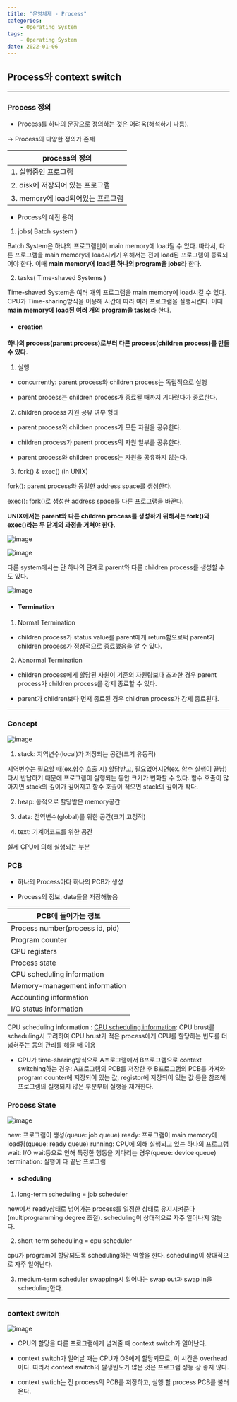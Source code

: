 ```yaml
---
title: "운영체제 - Process"
categories:
    - Operating System
tags:
    - Operating System
date: 2022-01-06
---
```


## Process와 context switch 


---

### Process 정의

* Process를 하나의 문장으로 정의하는 것은 어려움(해석하기 나름).

-> Process의 다양한 정의가 존재 

| process의 정의 |
| ------------|
| 1. 실행중인 프로그램 | 
| 2. disk에 저장되어 있는 프로그램 | 
| 3. memory에 load되어있는 프로그램 |

* Process의 예전 용어

1. jobs( Batch system )

Batch System은 하나의 프로그램만이 main memory에 load될 수 있다.
따라서, 다른 프로그램을 main memory에 load시키기 위해서는 전에 load된 프로그램이 종료되어야 한다. 이때 **main memory에 load된 하나의 program을 jobs**라 한다. 


2. tasks( Time-shaved Systems )

Time-shaved System은 여러 개의 프로그램을 main memory에 load시킬 수 있다. CPU가 Time-sharing방식을 이용해 시간에 따라 여러 프로그램을 실행시킨다. 이때 **main memory에 load된 여러 개의 program을 tasks**라 한다.



* #### creation 

**하나의 process(parent process)로부터 다른 process(children process)를 만들 수 있다.**

1. 실행

- concurrently: parent process와 children process는 독립적으로 실행

-  parent process는 children process가 종료될 때까지 기다렸다가 종료한다. 


2. children process 자원 공유 여부 형태

- parent process와 children process가 모든 자원을 공유한다.

- children process가 parent process의 자원 일부를 공유한다.

- parent process와 children process는 자원을 공유하지 않는다. 


3. fork() & exec() (in UNIX)

fork(): parent process와 동일한 address space를 생성한다.

exec(): fork()로 생성한 address space를 다른 프로그램을 바꾼다.

**UNIX에서는 parent와 __다른__ children process를 생성하기 위해서는 fork()와 exec()라는 두 단계의 과정을 거쳐야 한다.**


![image](https://user-images.githubusercontent.com/83913407/148888090-b6a1bf03-b119-4d31-a672-eff59a367316.png)

![image](https://user-images.githubusercontent.com/83913407/148889268-541749aa-9751-4ac3-8d1c-8ee8a3be396e.png)


다른 system에서는 단 하나의 단계로 parent와 다른 children process를 생성할 수도 있다.

![image](https://user-images.githubusercontent.com/83913407/148888331-2eca020c-df29-4c58-83c5-b31ebd3fea7e.png)


* #### Termination

1. Normal Termination

- children process가 status value를 parent에게 return함으로써 parent가 children process가 정상적으로 종료했음을 알 수 있다.


2. Abnormal Termination

- children process에게 할당된 자원이 기존의 자원량보다 초과한 경우 parent process가 children process를 강제 종료할 수 있다.


- parent가 children보다 먼저 종료된 경우 children process가 강제 종료된다. 


---

###  Concept 

![image](https://user-images.githubusercontent.com/83913407/148356426-8b8ed81c-a1d4-4be6-aba7-6fbd42c523df.png)

1. stack: 지역변수(local)가 저장되는 공간(크기 유동적)

지역변수는 필요할 때(ex.함수 호출 시) 할당받고, 필요없어지면(ex. 함수 실행이 끝남) 다시 반납하기 때문에 프로그램이 실행되는 동안 크기가 변화할 수 있다. 함수 호출이 많아지면 stack의 깊이가 깊어지고 함수 호출이 적으면 stack의 깊이가 작다.


2. heap: 동적으로 할당받은 memory공간 


3. data: 전역변수(global)를 위한 공간(크기 고정적)


4. text: 기계어코드를 위한 공간

실제 CPU에 의해 실행되는 부분


### PCB

* 하나의 Process마다 하나의 PCB가 생성

* Process의 정보, data들을 저장해놓음

| PCB에 들어가는 정보 |
| -------------- |
| Process number(process id, pid) |
| Program counter |
| CPU registers |
| Process state |
|CPU scheduling information|
|Memory-management information| 
|Accounting information|
|I/O status information|
CPU scheduling information : 
<u>CPU scheduling information</u>: CPU brust를 scheduling시 고려하여 CPU brust가 적은 process에게 CPU를 할당하는 빈도를 더 넓혀주는 등의 관리를 해줄 때 이용


* CPU가 time-sharing방식으로 A프로그램에서 B프로그램으로 context switching하는 경우: A프로그램의 PCB를 저장한 후 B프로그램의 PCB를 가져와 program counter에 저장되어 있는 값, registor에 저장되어 있는 값 등을 참조해 프로그램의 실행되지 않은 부분부터 실행을 재개한다. 


### Process State

![image](https://user-images.githubusercontent.com/83913407/148884497-3cf0c4c2-c202-4cf4-b72f-744e7cec249c.png)


new: 프로그램이 생성(queue: job queue)
ready: 프로그램이 main memory에 load됨(queue: ready queue)
running: CPU에 의해 실행되고 있는 하나의 프로그램
wait: I/O wait등으로 인해 특정한 행동을 기다리는 경우(queue: device queue)
termination: 실행이 다 끝난 프로그램 

* #### scheduling 

1. long-term scheduling = job scheduler

new에서 ready상태로 넘어가는 process를 일정한 상태로 유지시켜준다(multiprogramming degree 조절). scheduling이 상대적으로 자주 일어나지 않는다.


2. short-term scheduling = cpu scheduler

cpu가 program에 할당되도록 scheduling하는 역할을 한다. scheduling이 상대적으로 자주 일어난다.


3. medium-term scheduler
swapping시 일어나는 swap out과 swap in을 scheduling한다. 

---


### context switch 

![image](https://user-images.githubusercontent.com/83913407/148886937-db0cf154-3ad7-4b28-a4bc-69cfee8105f2.png)

* CPU의 할당을 다른 프로그램에게 넘겨줄 때 context switch가 일어난다.


* context switch가 일어날 때는 CPU가 OS에게 할당되므로, 이 시간은 overhead이다. 따라서 context switch의 발생빈도가 많은 것은 프로그램 성능 상 좋지 않다.


* context swtich는 전 process의 PCB를 저장하고, 실행 할 process PCB를 불러온다. 

